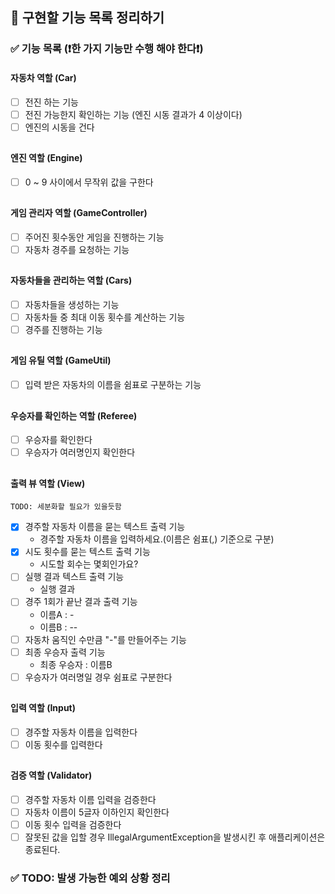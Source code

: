 ## 🎯️ 구현할 기능 목록 정리하기

### ✅ 기능 목록 (❗한 가지 기능만 수행 해야 한다❗)

#### 자동차 역할 (Car)

- [ ] 전진 하는 기능
- [ ] 전진 가능한지 확인하는 기능 (엔진 시동 결과가 4 이상이다)
- [ ] 엔진의 시동을 건다

##

#### 엔진 역할 (Engine)

- [ ] 0 ~ 9 사이에서 무작위 값을 구한다

##

#### 게임 관리자 역할 (GameController)

- [ ] 주어진 횟수동안 게임을 진행하는 기능
- [ ] 자동차 경주를 요청하는 기능

##

#### 자동차들을 관리하는 역할 (Cars)

- [ ] 자동차들을 생성하는 기능
- [ ] 자동차들 중 최대 이동 횟수를 계산하는 기능
- [ ] 경주를 진행하는 기능

##

#### 게임 유틸 역할 (GameUtil)

- [ ] 입력 받은 자동차의 이름을 쉼표로 구분하는 기능

##

#### 우승자를 확인하는 역할 (Referee)

- [ ] 우승자를 확인한다
- [ ] 우승자가 여러명인지 확인한다

##

#### 출력 뷰 역할 (View)

`TODO: 세분화할 필요가 있을듯함`

- [x] 경주할 자동차 이름을 묻는 텍스트 출력 기능
    - 경주할 자동차 이름을 입력하세요.(이름은 쉼표(,) 기준으로 구분)
- [x] 시도 횟수를 묻는 텍스트 출력 기능
    - 시도할 회수는 몇회인가요?
- [ ] 실행 결과 텍스트 출력 기능
    - 실행 결과
- [ ] 경주 1회가 끝난 결과 출력 기능
    - 이름A : -
    - 이름B : --
- [ ] 자동차 움직인 수만큼 "-"를 만들어주는 기능
- [ ] 최종 우승자 출력 기능
    - 최종 우승자 : 이름B
- [ ] 우승자가 여러명일 경우 쉼표로 구분한다

##

#### 입력 역할 (Input)

- [ ] 경주할 자동차 이름을 입력한다
- [ ] 이동 횟수를 입력한다

##

#### 검증 역할 (Validator)

- [ ] 경주할 자동차 이름 입력을 검증한다
- [ ] 자동차 이름이 5글자 이하인지 확인한다
- [ ] 이동 횟수 입력을 검증한다
- [ ] 잘못된 값을 입할 경우 IllegalArgumentException을 발생시킨 후 애플리케이션은 종료된다.

### ✅ TODO: 발생 가능한 예외 상황 정리
